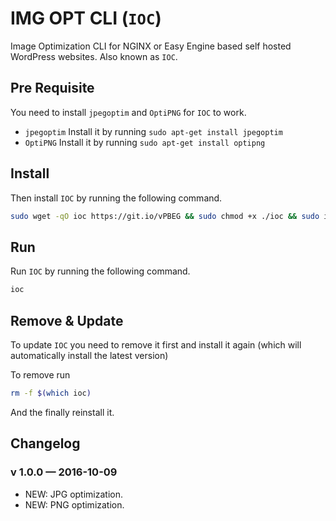 # IMG OPT CLI (`IOC`)
Image Optimization CLI for NGINX or Easy Engine based self hosted WordPress websites. Also known as `IOC`.

## Pre Requisite
You need to install `jpegoptim` and `OptiPNG` for `IOC` to work.
-  `jpegoptim` Install it by running `sudo apt-get install jpegoptim`
-  `OptiPNG` Install it by running `sudo apt-get install optipng`

## Install
Then install `IOC` by running the following command.
```bash
sudo wget -qO ioc https://git.io/vPBEG && sudo chmod +x ./ioc && sudo install ./ioc /usr/local/bin/ioc
```

## Run
Run `IOC` by running the following command.

```bash
ioc
```

## Remove & Update
To update `IOC` you need to remove it first and install it again (which will automatically install the latest version)

To remove run 
```bash
rm -f $(which ioc)
```

And the finally reinstall it.


## Changelog

### v 1.0.0 — 2016-10-09
- NEW: JPG optimization.
- NEW: PNG optimization.

